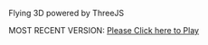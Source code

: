 Flying 3D powered by ThreeJS

MOST RECENT VERSION: [Please Click here to Play](https://rawcdn.githack.com/alperenbutun/Flying-3d/f03a248/index.html)
